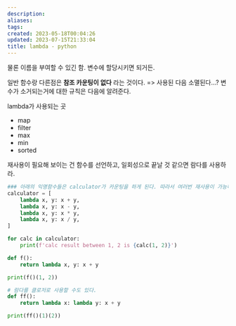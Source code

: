 ```yaml
---
description:
aliases: 
tags: 
created: 2023-05-18T00:04:26
updated: 2023-07-15T21:33:04
title: lambda - python
---
```


물론 이름을 부여할 수 있긴 함. 변수에 할당시키면 되거든.

일반 함수랑 다른점은 **참조 카운팅이 없다** 라는 것이다. => 사용된 다음 소멸된다...? 변수가 소거되는거에 대한 규칙은 다음에 알려준다.

lambda가 사용되는 곳
- map
- filter
- max
- min
- sorted

재사용이 필요해 보이는 건 함수를 선언하고, 일회성으로 끝날 것 같으면 람다를 사용하라.

```python
### 아래의 익명함수들은 calculator가 카운팅을 하게 된다. 따라서 여러번 재사용이 가능하다. 
calculator = [
    lambda x, y: x + y,
    lambda x, y: x - y,
    lambda x, y: x * y,
    lambda x, y: x / y,
]

for calc in calculator:
    print(f'calc result between 1, 2 is {calc(1, 2)}')
```

```python
def f():
    return lambda x, y: x + y

print(f()(1, 2))

# 람다를 클로저로 사용할 수도 있다.
def ff():
    return lambda x: lambda y: x + y

print(ff()(1)(2))
```
